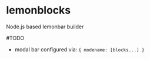 # lemonblocks
Node.js based lemonbar builder

#TODO

- modal bar configured via: `{ modename: [blocks...] }`

